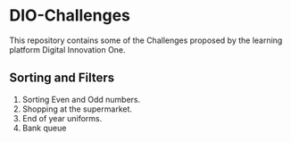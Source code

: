 # DIO-Challenges
This repository contains some of the Challenges proposed by the learning platform Digital Innovation One.

## Sorting and Filters

01. Sorting Even and Odd numbers.
02. Shopping at the supermarket.
03. End of year uniforms.
04. Bank queue
